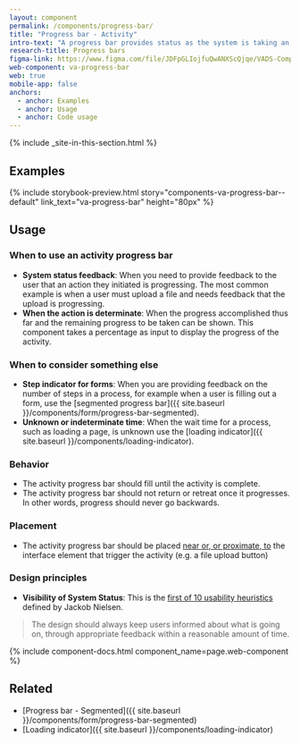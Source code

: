 ```yaml
---
layout: component
permalink: /components/progress-bar/
title: "Progress bar - Activity"
intro-text: "A progress bar provides status as the system is taking an action on behalf of the user."
research-title: Progress bars
figma-link: https://www.figma.com/file/JDFpGLIojfuQwANXScQjqe/VADS-Component-Examples?type=design&node-id=1271%3A4002&mode=design&t=q1Wbhw4ZIogPDFEb-1
web-component: va-progress-bar
web: true
mobile-app: false
anchors:
  - anchor: Examples
  - anchor: Usage
  - anchor: Code usage
---
```


{% include _site-in-this-section.html %}

## Examples

{% include storybook-preview.html story="components-va-progress-bar--default" link_text="va-progress-bar" height="80px" %}

## Usage

### When to use an activity progress bar

* **System status feedback**: When you need to provide feedback to the user that an action they initiated is progressing. The most common example is when a user must upload a file and needs feedback that the upload is progressing.
* **When the action is determinate**:  When the progress accomplished thus far and the remaining progress to be taken can be shown. This component takes a percentage as input to display the progress of the activity.

### When to consider something else

* **Step indicator for forms**: When you are providing feedback on the number of steps in a process, for example when a user is filling out a form, use the [segmented progress bar]({{ site.baseurl }}/components/form/progress-bar-segmented). 
* **Unknown or indeterminate time**: When the wait time for a process, such as loading a page, is unknown use the [loading indicator]({{ site.baseurl }}/components/loading-indicator). 

### Behavior

* The activity progress bar should fill until the activity is complete.
* The activity progress bar should not return or retreat once it progresses. In other words, progress should never go backwards.

### Placement

* The activity progress bar should be placed [near or, or proximate, to](https://lawsofux.com/law-of-proximity/) the interface element that trigger the activity (e.g. a file upload button) 

### Design principles

* **Visibility of System Status**: This is the [first of 10 usability heuristics](https://www.nngroup.com/articles/visibility-system-status/) defined by Jackob Nielsen. 

> The design should always keep users informed about what is going on, through appropriate feedback within a reasonable amount of time.

{% include component-docs.html component_name=page.web-component %}

## Related

* [Progress bar - Segmented]({{ site.baseurl }}/components/form/progress-bar-segmented)
* [Loading indicator]({{ site.baseurl }}/components/loading-indicator)
